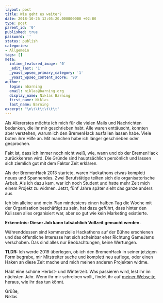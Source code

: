 ```yaml
---
layout: post
title: Wie geht es weiter?
date: 2018-10-26 12:05:20.000000000 +02:00
type: post
parent_id: '0'
published: true
password: ''
status: publish
categories:
- Allgemein
tags: []
meta:
  inline_featured_image: '0'
  _edit_last: '1'
  _yoast_wpseo_primary_category: '1'
  _yoast_wpseo_content_score: '90'
author:
  login: nbarning
  email: niklas@barning.org
  display_name: Niklas Barning
  first_name: Niklas
  last_name: Barning
excerpt: "\n\t\t\t\t\t\t"
---
```

<p>
				<!-- wp:paragraph --></p>
<p>Als Allererstes möchte ich mich für die vielen Mails und Nachrichten bedanken, die ihr mir geschrieben habt. Alle waren enttäuscht, konnten aber verstehen, warum ich den BremenHack ausfallen lassen habe. Viele boten ihre Hilfe an. Mit manchen habe ich länger geschrieben oder gesprochen.</p>
<p><!-- /wp:paragraph --></p>
<p><!-- wp:paragraph --></p>
<p>Fakt ist, dass ich immer noch nicht weiß, wie, wann und ob der BremenHack zurückkehren wird. Die Gründe sind hauptsächlich persönlich und lassen sich ziemlich gut mit dem Faktor Zeit erklären.</p>
<p><!-- /wp:paragraph --></p>
<p><!-- wp:paragraph --></p>
<p>Als der BremenHack 2013 startete, waren Hackathons etwas komplett neues und Spannendes. Zwei Berufstätige teilten sich die organisatorische Arbeit. Als ich dazu kam, war ich noch Student und hatte mehr Zeit mich einem Projekt zu widmen. Jetzt, fünf Jahre später sieht das ganze anders aus.</p>
<p><!-- /wp:paragraph --></p>
<p><!-- wp:paragraph --></p>
<p>Ich bin alleine und mein Plan mindestens einen halben Tag die Woche mit der Organisation beschäftigt zu sein, hat dazu geführt, dass hinter den Kulissen alles organisiert war, aber so gut wie kein Marketing existierte.</p>
<p><!-- /wp:paragraph --></p>
<p><!-- wp:paragraph --></p>
<p><strong>Erkenntnis: Dieser Job kann tatsächlich Vollzeit gemacht werden.</strong></p>
<p><!-- /wp:paragraph --></p>
<p><!-- wp:paragraph --></p>
<p>Währenddessen sind kommerzielle Hackathons auf der Bühne erschienen und das öffentliche Interesse hat sich scheinbar eher Richtung GameJams verschoben. Das sind alles nur Beobachtungen, keine Wertungen.</p>
<p><!-- /wp:paragraph --></p>
<p><!-- wp:paragraph --></p>
<p><strong>TLDR:</strong> Ich werde 2019 überlegen, ob ich den BremenHack in seiner jetzigen Form begrabe, mir Mitstreiter suche und komplett neu auflege, oder einen Haken an diese Zeit mache und mich meinen anderen Projekten widme.</p>
<p><!-- /wp:paragraph --></p>
<p><!-- wp:paragraph --></p>
<p>Habt eine schöne Herbst- und Winterzeit. Was passieren wird, lest ihr im nächsten Jahr. Wenn ihr mir schreiben wollt, findet ihr auf <a href="http://niklasbarning.de/">meiner Webseite</a> heraus, wie ihr das tun könnt.</p>
<p><!-- /wp:paragraph --></p>
<p><!-- wp:paragraph --></p>
<p>Grüße,<br />Niklas</p>
<p><!-- /wp:paragraph -->		</p>
